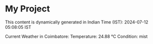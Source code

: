 # My Project

This content is dynamically generated in Indian Time (IST): 2024-07-12 05:08:05 IST


Current Weather in Coimbatore:
Temperature: 24.88 °C
Condition: mist
